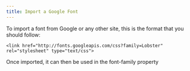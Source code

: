 ```yaml
---
title: Import a Google Font
---
```

To import a font from Google or any other site, this is the format that you should follow:

    <link href="http://fonts.googleapis.com/css?family=Lobster" rel="stylesheet" type="text/css">

Once imported, it can then be used in the font-family property